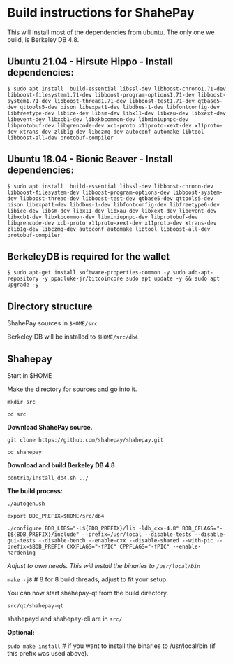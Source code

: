 Build instructions for ShahePay 
=================================

This will install most of the dependencies from ubuntu.
The only one we build, is Berkeley DB 4.8.


Ubuntu 21.04 - Hirsute Hippo - Install dependencies:
----------------------------
`$ sudo apt install 
build-essential
libssl-dev
libboost-chrono1.71-dev
libboost-filesystem1.71-dev
libboost-program-options1.71-dev
libboost-system1.71-dev
libboost-thread1.71-dev
libboost-test1.71-dev
qtbase5-dev
qttools5-dev
bison
libexpat1-dev
libdbus-1-dev
libfontconfig-dev
libfreetype-dev
libice-dev
libsm-dev
libx11-dev
libxau-dev
libxext-dev
libevent-dev
libxcb1-dev
libxkbcommon-dev
libminiupnpc-dev
libprotobuf-dev
libqrencode-dev
xcb-proto
x11proto-xext-dev
x11proto-dev
xtrans-dev
zlib1g-dev
libczmq-dev
autoconf
automake
libtool
libboost-all-dev
protobuf-compiler
`

Ubuntu 18.04 - Bionic Beaver - Install dependencies:
----------------------------
`$ sudo apt install 
build-essential
libssl-dev
libboost-chrono-dev
libboost-filesystem-dev
libboost-program-options-dev
libboost-system-dev
libboost-thread-dev
libboost-test-dev
qtbase5-dev
qttools5-dev
bison
libexpat1-dev
libdbus-1-dev
libfontconfig-dev
libfreetype6-dev
libice-dev
libsm-dev
libx11-dev
libxau-dev
libxext-dev
libevent-dev
libxcb1-dev
libxkbcommon-dev
libminiupnpc-dev
libprotobuf-dev
libqrencode-dev
xcb-proto
x11proto-xext-dev
x11proto-dev
xtrans-dev
zlib1g-dev
libczmq-dev
autoconf
automake
libtool
libboost-all-dev
protobuf-compiler
`

BerkeleyDB is required for the wallet
----------------------------
`$ sudo apt-get install software-properties-common -y
sudo add-apt-repository -y ppa:luke-jr/bitcoincore
sudo apt update -y && sudo apt upgrade -y
`

Directory structure
------------------
ShahePay sources in `$HOME/src`

Berkeley DB will be installed to `$HOME/src/db4`


Shahepay
------------------

Start in $HOME

Make the directory for sources and go into it.

`mkdir src`

`cd src`

__Download ShahePay source.__

`git clone https://github.com/shahepay/shahepay.git`

`cd shahepay`


__Download and build Berkeley DB 4.8__

`contrib/install_db4.sh ../`

__The build process:__

`./autogen.sh`

`export BDB_PREFIX=$HOME/src/db4`

`./configure BDB_LIBS="-L${BDB_PREFIX}/lib -ldb_cxx-4.8" BDB_CFLAGS="-I${BDB_PREFIX}/include" --prefix=/usr/local --disable-tests --disable-gui-tests --disable-bench --enable-cxx --disable-shared --with-pic --prefix=$BDB_PREFIX CXXFLAGS="-fPIC" CPPFLAGS="-fPIC" --enable-hardening
` 

_Adjust to own needs. This will install the binaries to `/usr/local/bin`_


`make -j8`  # 8 for 8 build threads, adjust to fit your setup.

You can now start shahepay-qt from the build directory.

`src/qt/shahepay-qt`

shahepayd and shahepay-cli are in `src/`


__Optional:__

`sudo make install`  # if you want to install the binaries to /usr/local/bin (if this prefix was used above).
